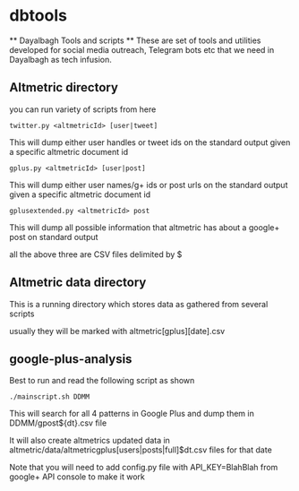 # dbtools

** Dayalbagh Tools and scripts **
These are set of tools and utilities developed for social media outreach, Telegram bots etc that we need in Dayalbagh as tech infusion.

## Altmetric directory

you can run variety of scripts from here

````
twitter.py <altmetricId> [user|tweet] 
````
This will dump either user handles or tweet ids on the standard output given a specific altmetric document id


````
gplus.py <altmetricId> [user|post] 
````
This will dump either user names/g+ ids or post urls on the standard output given a specific altmetric document id


````
gplusextended.py <altmetricId> post 
````
This will dump all possible information that altmetric has about a google+ post on standard output


all the above three are CSV files delimited by $


## Altmetric data directory

This is a running directory which stores data as gathered from several scripts 

usually they will be marked with altmetric[gplus][date].csv 

## google-plus-analysis

Best to run and read the following script as shown

````
./mainscript.sh DDMM 
````

This will search for all 4 patterns in Google Plus and dump them in DDMM/gpost${dt}.csv file 

It will also create altmetrics updated data in altmetric/data/altmetricgplus[users|posts|full]$dt.csv files for that date


Note that you will need to add config.py file with API_KEY=BlahBlah from google+ API console to make it work



